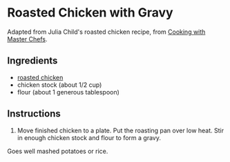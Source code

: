 # Roasted Chicken with Gravy

Adapted from Julia Child's roasted chicken recipe, from [Cooking with Master Chefs](http://www.amazon.com/gp/product/0679748296).

## Ingredients

- [roasted chicken](roasted-chicken.md)
- chicken stock (about 1/2 cup)
- flour (about 1 generous tablespoon)

## Instructions

1. Move finished chicken to a plate. Put the roasting pan over low heat. Stir in enough chicken stock and flour to form a gravy.

Goes well mashed potatoes or rice.
